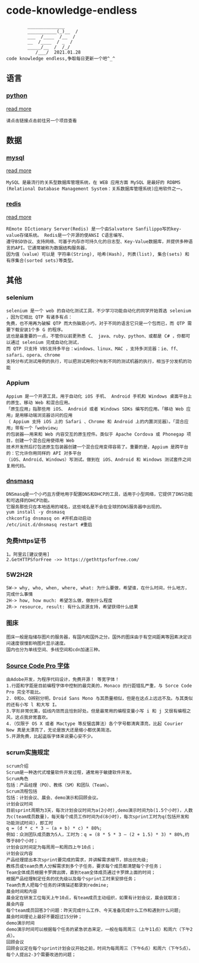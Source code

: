 # code-knowledge-endless
            ______________
            ___________(_)__  /
            ___  /____  /__  / 
            __  /____  / _  /  
            _____/__  /  /_/   
               /___/  2021.01.28
    code knowledge endless,争取每日更新一个吧^_^

## 语言

### [python](https://github.com/zhangjunliang/python-package)
[read more](https://github.com/zhangjunliang/python-package)
    
    请点击链接点击前往另一个项目查看
    
## 数据


### [mysql](./mysql.md)
[read more](./mysql.md)

    MySQL 是最流行的关系型数据库管理系统，在 WEB 应用方面 MySQL 是最好的 RDBMS
    (Relational Database Management System：关系数据库管理系统)应用软件之一。

### [redis](./redis.md)
[read more](./redis.md)

    REmote DIctionary Server(Redis) 是一个由Salvatore Sanfilippo写的key-value存储系统。 Redis是一个开源的使ANSI C语言编写、
    遵守BSD协议、支持网络、可基于内存亦可持久化的日志型、Key-Value数据库，并提供多种语言的API。它通常被称为数据结构服务器，
    因为值（value）可以是 字符串(String), 哈希(Hash), 列表(list), 集合(sets) 和 有序集合(sorted sets)等类型。

## 其他

### selenium 
    selenium 是一个 web 的自动化测试工具，不少学习功能自动化的同学开始首选 selenium ，因为它相比 QTP 有诸多有点：
    免费，也不用再为破解 QTP 而大伤脑筋小巧，对于不同的语言它只是一个包而已，而 QTP 需要下载安装1个多 G 的程序。
    这也是最重要的一点，不管你以前更熟悉 C、 java、ruby、python、或都是 C# ，你都可以通过 selenium 完成自动化测试，
    而 QTP 只支持 VBS支持多平台：windows、linux、MAC ，支持多浏览器：ie、ff、safari、opera、chrome
    支持分布式测试用例的执行，可以把测试用例分布到不同的测试机器的执行，相当于分发机的功能
### Appium 
    Appium 是一个开源工具，用于自动化 iOS 手机、 Android 手机和 Windows 桌面平台上的原生、移动 Web 和混合应用。
    「原生应用」指那些用 iOS、 Android 或者 Windows SDKs 编写的应用。「移动 Web 应用」是用移动端浏览器访问的应用
    （ Appium 支持 iOS 上的 Safari 、Chrome 和 Android 上的内置浏览器）。「混合应用」带有一个「webview」
    的包装器——用来和 Web 内容交互的原生控件。类似于 Apache Cordova 或 Phonegap 项目，创建一个混合应用使得用 Web 
    技术开发然后打包进原生包装器创建一个混合应用变得容易了。重要的是，Appium 是跨平台的：它允许你用同样的 API 对多平台
    （iOS、Android、Windows）写测试。做到在 iOS、Android 和 Windows 测试套件之间复用代码。

### [dnsmasq](http://www.thekelleys.org.uk/dnsmasq/) 
    DNSmasq是一个小巧且方便地用于配置DNS和DHCP的工具，适用于小型网络，它提供了DNS功能和可选择的DHCP功能。
    它服务那些只在本地适用的域名，这些域名是不会在全球的DNS服务器中出现的。
    yum install -y dnsmasq
    chkconfig dnsmasq on #开机自动启动
    /etc/init.d/dnsmasq restart #重启

### 免费https证书
    1。阿里云[建议使用]
    2.GetHTTPSforFree ->> https://gethttpsforfree.com/

### 5W2H2R
    5W-> why, who, when, where, what: 为什么要做，希望谁，在什么时间，什么地方，完成什么事情
    2H-> how, how much: 希望怎么做，做到什么程度
    2R-> resource, result: 有什么资源支持，希望获得什么结果

### 图床
    图床一般是指储存图片的服务器，有国内和国外之分。国外的图床由于有空间距离等因素决定访问速度很慢影响图片显示速度。
    国内也分为单线空间、多线空间和cdn加速三种。

### [Source Code Pro 字体](https://github.com/adobe-fonts/source-code-pro)
    由Adobe开发，为程序代码设计，免费开源！ 等宽字体！
    1.行距和字距是目前编程字体中控制的最完美的，Monaco 的行距错乱严重，与 Sorce Code Pro 完全不能比。
    2. 0和o、O辨别分明，Droid Sans Mono 与其质量相似，但是在这点上远远不及。与其类似的还有小写 l 和大写 I。
    3.字形非常优美，弧线内敛而且恰到好处。但是最常用的编程变量小写 i 和 j 又很有编程之风，这点我非常喜欢。
    4.（仅限于 OS X 或者 Mactype 等反锯齿算法）各个字号都清爽漂亮，比起 Courier New 真是太漂亮了，无论是放大还是缩小都优美简洁。
    5.开源免费，比起盗版字体来说要心安不少。

### scrum实施规定
    scrum介绍
    Scrum是一种迭代式增量软件开发过程，通常用于敏捷软件开发。
    Scrum角色
    包括：产品经理（PO）、教练（SM）和团队（Team）。
    Scrum流程包括
    包括：计划会议、晨会、demo演示和回顾会议。
    计划会议时间
    目前sprint周期为3天，每次计划会议时间为a(2小时),demo演示时间为b(1.5个小时)，人数为c(team成员数量)，每天每个成员工作时间为d(8小时)，每次sprint工时为q(包括开发和功能测试时间)，即工时
    q = (d * c * 3 – (a + b) * c) * 80%;
    例如：众测团队成员数为5人，工时为：q = (8 * 5 * 3 – (2 + 1.5) * 3) * 80%,约等于80个小时；
    计划会议时间定为每周周一和周四上午10点；
    计划会议内容
    产品经理提出本次sprint要完成的需求，并讲解需求细节，排出优先级;
    教练员或team负责人分解需求到多个子任务，要求每个成员都清楚每个子任务；
    Team全体成员根据卡罗牌出牌，直到team全体成员通过卡罗牌上面的时间；
    根据产品经理制定任务的优先级以及每个sprint工时来安排任务；
    Team负责人把每个任务的详情描述都录到redmine;
    晨会时间和内容
    晨会定在研发工位每天上午10点，有team成员主动组织，如果有计划会议，晨会就取消；
    晨会内容
    每个team成员回答3个问题：昨天完成什么工作、今天准备完成什么工作和遇到什么问题;
    晨会时间理论上最好不要超过15分钟；
    demo演示时间
    demo演示时间可以根据每个任务的紧急状态来定，一般在每周周三（上午11点）和周六（下午2点）。
    回顾会议
    回顾会议定在每个sprint计划会议开始之前，时间为每周周三（下午6点）和周六（下午5点）。
    每个人提出2-3个需要改进的问题；